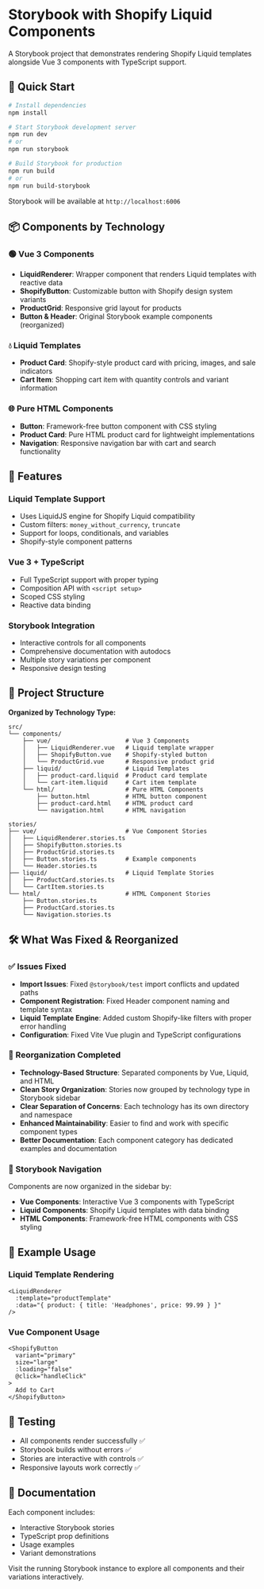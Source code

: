 # Storybook with Shopify Liquid Components

A Storybook project that demonstrates rendering Shopify Liquid templates alongside Vue 3 components with TypeScript support.

## 🚀 Quick Start

```bash
# Install dependencies
npm install

# Start Storybook development server
npm run dev
# or
npm run storybook

# Build Storybook for production
npm run build
# or 
npm run build-storybook
```

Storybook will be available at `http://localhost:6006`

## 📦 Components by Technology

### 🟢 Vue 3 Components
- **LiquidRenderer**: Wrapper component that renders Liquid templates with reactive data
- **ShopifyButton**: Customizable button with Shopify design system variants  
- **ProductGrid**: Responsive grid layout for products
- **Button & Header**: Original Storybook example components (reorganized)

### 💧 Liquid Templates
- **Product Card**: Shopify-style product card with pricing, images, and sale indicators
- **Cart Item**: Shopping cart item with quantity controls and variant information

### 🌐 Pure HTML Components  
- **Button**: Framework-free button component with CSS styling
- **Product Card**: Pure HTML product card for lightweight implementations
- **Navigation**: Responsive navigation bar with cart and search functionality

## 🔧 Features

### Liquid Template Support
- Uses LiquidJS engine for Shopify Liquid compatibility
- Custom filters: `money_without_currency`, `truncate`
- Support for loops, conditionals, and variables
- Shopify-style component patterns

### Vue 3 + TypeScript
- Full TypeScript support with proper typing
- Composition API with `<script setup>`
- Scoped CSS styling
- Reactive data binding

### Storybook Integration
- Interactive controls for all components
- Comprehensive documentation with autodocs
- Multiple story variations per component
- Responsive design testing

## 📁 Project Structure

**Organized by Technology Type:**

```
src/
└── components/
    ├── vue/                     # Vue 3 Components
    │   ├── LiquidRenderer.vue   # Liquid template wrapper
    │   ├── ShopifyButton.vue    # Shopify-styled button
    │   └── ProductGrid.vue      # Responsive product grid
    ├── liquid/                  # Liquid Templates  
    │   ├── product-card.liquid  # Product card template
    │   └── cart-item.liquid     # Cart item template
    └── html/                    # Pure HTML Components
        ├── button.html          # HTML button component
        ├── product-card.html    # HTML product card
        └── navigation.html      # HTML navigation

stories/
├── vue/                         # Vue Component Stories
│   ├── LiquidRenderer.stories.ts
│   ├── ShopifyButton.stories.ts
│   ├── ProductGrid.stories.ts
│   ├── Button.stories.ts        # Example components
│   └── Header.stories.ts
├── liquid/                      # Liquid Template Stories  
│   ├── ProductCard.stories.ts
│   └── CartItem.stories.ts
└── html/                        # HTML Component Stories
    ├── Button.stories.ts
    ├── ProductCard.stories.ts
    └── Navigation.stories.ts
```

## 🛠️ What Was Fixed & Reorganized

### ✅ Issues Fixed
- **Import Issues**: Fixed `@storybook/test` import conflicts and updated paths
- **Component Registration**: Fixed Header component naming and template syntax
- **Liquid Template Engine**: Added custom Shopify-like filters with proper error handling
- **Configuration**: Fixed Vite Vue plugin and TypeScript configurations

### 🔄 Reorganization Completed
- **Technology-Based Structure**: Separated components by Vue, Liquid, and HTML
- **Clean Story Organization**: Stories now grouped by technology type in Storybook sidebar
- **Clear Separation of Concerns**: Each technology has its own directory and namespace
- **Enhanced Maintainability**: Easier to find and work with specific component types
- **Better Documentation**: Each component category has dedicated examples and documentation

### 🎯 Storybook Navigation
Components are now organized in the sidebar by:
- **Vue Components**: Interactive Vue 3 components with TypeScript
- **Liquid Components**: Shopify Liquid templates with data binding  
- **HTML Components**: Framework-free HTML components with CSS styling

## 🎯 Example Usage

### Liquid Template Rendering

```vue
<LiquidRenderer 
  :template="productTemplate" 
  :data="{ product: { title: 'Headphones', price: 99.99 } }"
/>
```

### Vue Component Usage

```vue
<ShopifyButton 
  variant="primary" 
  size="large" 
  :loading="false"
  @click="handleClick"
>
  Add to Cart
</ShopifyButton>
```

## 🧪 Testing

- All components render successfully ✅
- Storybook builds without errors ✅  
- Stories are interactive with controls ✅
- Responsive layouts work correctly ✅

## 📖 Documentation

Each component includes:
- Interactive Storybook stories
- TypeScript prop definitions
- Usage examples
- Variant demonstrations

Visit the running Storybook instance to explore all components and their variations interactively.